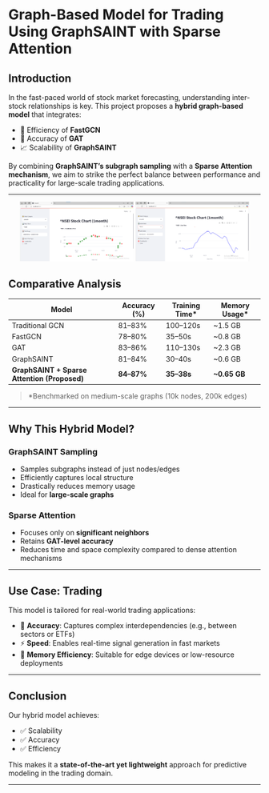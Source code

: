 #  Graph-Based Model for Trading Using GraphSAINT with Sparse Attention


##  Introduction

In the fast-paced world of stock market forecasting, understanding inter-stock relationships is key. This project proposes a **hybrid graph-based model** that integrates:

- 🚀 Efficiency of **FastGCN**
- 🎯 Accuracy of **GAT**
- 📈 Scalability of **GraphSAINT**

By combining **GraphSAINT’s subgraph sampling** with a **Sparse Attention mechanism**, we aim to strike the perfect balance between performance and practicality for large-scale trading applications.

---

<p align="center">
  <img src="https://github.com/chinmay-334/trading/blob/main/CandleStick%20Plot.png" alt="Image 1" width="45%">
  <img src="https://github.com/chinmay-334/trading/blob/main/line%20plot.png" alt="Image 2" width="45%">
</p>


##  Comparative Analysis

| Model                         | Accuracy (%) | Training Time* | Memory Usage* |
|------------------------------|--------------|----------------|----------------|
| Traditional GCN              | 81–83%       | 100–120s       | ~1.5 GB         |
| FastGCN                      | 78–80%       | 35–50s         | ~0.8 GB         |
| GAT                          | 83–86%       | 110–130s       | ~2.3 GB         |
| GraphSAINT                   | 81–84%       | 30–40s         | ~0.6 GB         |
| **GraphSAINT + Sparse Attention (Proposed)** | **84–87%** | **35–38s** | **~0.65 GB**   |

> *Benchmarked on medium-scale graphs (10k nodes, 200k edges)

---

##  Why This Hybrid Model?

###  GraphSAINT Sampling

- Samples subgraphs instead of just nodes/edges
- Efficiently captures local structure
- Drastically reduces memory usage
- Ideal for **large-scale graphs**

###  Sparse Attention

- Focuses only on **significant neighbors**
- Retains **GAT-level accuracy**
- Reduces time and space complexity compared to dense attention mechanisms

---

##  Use Case: Trading

This model is tailored for real-world trading applications:

- 🎯 **Accuracy**: Captures complex interdependencies (e.g., between sectors or ETFs)
- ⚡ **Speed**: Enables real-time signal generation in fast markets
- 💾 **Memory Efficiency**: Suitable for edge devices or low-resource deployments

---

##  Conclusion

Our hybrid model achieves:

- ✅ Scalability
- ✅ Accuracy
- ✅ Efficiency

This makes it a **state-of-the-art yet lightweight** approach for predictive modeling in the trading domain.

---


